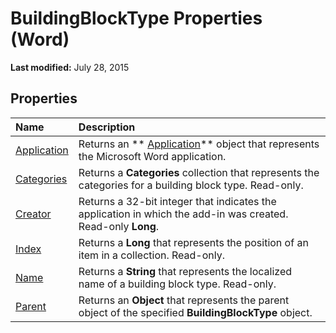 
# BuildingBlockType Properties (Word)

 **Last modified:** July 28, 2015


## Properties



|**Name**|**Description**|
|:-----|:-----|
| [Application](35f79ae7-29c1-60b9-c6f3-fae85391dc02.md)|Returns an  ** [Application](d1cf6f8f-4e88-bf01-93b4-90a83f79cb44.md)** object that represents the Microsoft Word application.|
| [Categories](0daaeb0b-e6c8-488c-d965-bfdc4653d7e2.md)|Returns a  **Categories** collection that represents the categories for a building block type. Read-only.|
| [Creator](6c242dbd-94ea-2ac1-5dc9-3118b5453d01.md)|Returns a 32-bit integer that indicates the application in which the add-in was created. Read-only  **Long**.|
| [Index](1a664e4c-12ca-0df1-56b7-f9ab35bd0bb4.md)|Returns a  **Long** that represents the position of an item in a collection. Read-only.|
| [Name](f8aede24-cc29-f57f-c40f-e2b4891d7d03.md)|Returns a  **String** that represents the localized name of a building block type. Read-only.|
| [Parent](73dc6ab8-0be3-7954-5f01-94706a0e3365.md)|Returns an  **Object** that represents the parent object of the specified **BuildingBlockType** object.|
